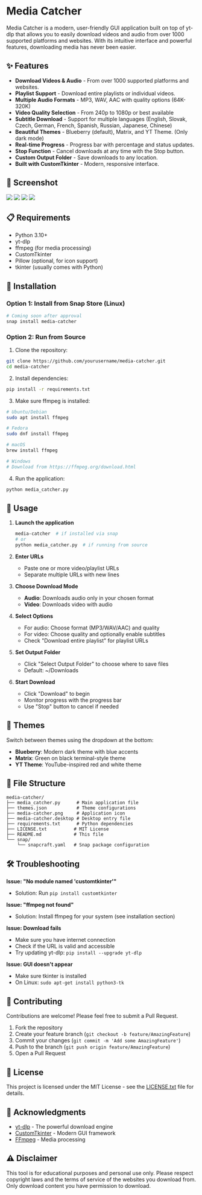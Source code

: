 # Media Catcher

Media Catcher is a modern, user-friendly GUI application built on top of yt-dlp that allows you to easily download videos and audio from over 1000 supported platforms and websites. With its intuitive interface and powerful features, downloading media has never been easier.

## ✨ Features

- **Download Videos & Audio** - From over 1000 supported platforms and websites.
- **Playlist Support** - Download entire playlists or individual videos.
- **Multiple Audio Formats** - MP3, WAV, AAC with quality options (64K-320K)
- **Video Quality Selection** - From 240p to 1080p or best available
- **Subtitle Download** - Support for multiple languages (English, Slovak, Czech, German, French, Spanish, Russian, Japanese, Chinese)
- **Beautiful Themes** - Blueberry (default), Matrix, and YT Theme. (Only dark mode)
- **Real-time Progress** - Progress bar with percentage and status updates.
- **Stop Function** - Cancel downloads at any time with the Stop button.
- **Custom Output Folder** - Save downloads to any location.
- **Built with CustomTkinter** - Modern, responsive interface.

## 📱 Screenshot
![](screenshot_1.png)
![](screenshot_2.png)
![](screenshot_3.png)
![](screenshot_4.png)

## 📋 Requirements

- Python 3.10+
- yt-dlp
- ffmpeg (for media processing)
- CustomTkinter
- Pillow (optional, for icon support)
- tkinter (usually comes with Python)

## 🚀 Installation

### Option 1: Install from Snap Store (Linux)
```bash
# Coming soon after approval
snap install media-catcher
```

### Option 2: Run from Source

1. Clone the repository:
```bash
git clone https://github.com/yourusername/media-catcher.git
cd media-catcher
```

2. Install dependencies:
```bash
pip install -r requirements.txt
```

3. Make sure ffmpeg is installed:
```bash
# Ubuntu/Debian
sudo apt install ffmpeg

# Fedora
sudo dnf install ffmpeg

# macOS
brew install ffmpeg

# Windows
# Download from https://ffmpeg.org/download.html
```

4. Run the application:
```bash
python media_catcher.py
```

## 🎯 Usage

1. **Launch the application**
   ```bash
   media-catcher  # if installed via snap
   # or
   python media_catcher.py  # if running from source
   ```

2. **Enter URLs**
   - Paste one or more video/playlist URLs
   - Separate multiple URLs with new lines

3. **Choose Download Mode**
   - **Audio**: Downloads audio only in your chosen format
   - **Video**: Downloads video with audio

4. **Select Options**
   - For audio: Choose format (MP3/WAV/AAC) and quality
   - For video: Choose quality and optionally enable subtitles
   - Check "Download entire playlist" for playlist URLs

5. **Set Output Folder**
   - Click "Select Output Folder" to choose where to save files
   - Default: ~/Downloads

6. **Start Download**
   - Click "Download" to begin
   - Monitor progress with the progress bar
   - Use "Stop" button to cancel if needed

## 🎨 Themes

Switch between themes using the dropdown at the bottom:
- **Blueberry**: Modern dark theme with blue accents
- **Matrix**: Green on black terminal-style theme  
- **YT Theme**: YouTube-inspired red and white theme

## 📁 File Structure

```
media-catcher/
├── media_catcher.py      # Main application file
├── themes.json           # Theme configurations
├── media-catcher.png     # Application icon
├── media-catcher.desktop # Desktop entry file
├── requirements.txt      # Python dependencies
├── LICENSE.txt          # MIT License
├── README.md            # This file
└── snap/
    └── snapcraft.yaml   # Snap package configuration
```

## 🛠️ Troubleshooting

**Issue: "No module named 'customtkinter'"**
- Solution: Run `pip install customtkinter`

**Issue: "ffmpeg not found"**
- Solution: Install ffmpeg for your system (see installation section)

**Issue: Download fails**
- Make sure you have internet connection
- Check if the URL is valid and accessible
- Try updating yt-dlp: `pip install --upgrade yt-dlp`

**Issue: GUI doesn't appear**
- Make sure tkinter is installed
- On Linux: `sudo apt-get install python3-tk`

## 🤝 Contributing

Contributions are welcome! Please feel free to submit a Pull Request.

1. Fork the repository
2. Create your feature branch (`git checkout -b feature/AmazingFeature`)
3. Commit your changes (`git commit -m 'Add some AmazingFeature'`)
4. Push to the branch (`git push origin feature/AmazingFeature`)
5. Open a Pull Request

## 📄 License

This project is licensed under the MIT License - see the [LICENSE.txt](LICENSE.txt) file for details.

## 🙏 Acknowledgments

- [yt-dlp](https://github.com/yt-dlp/yt-dlp) - The powerful download engine
- [CustomTkinter](https://github.com/TomSchimansky/CustomTkinter) - Modern GUI framework
- [FFmpeg](https://ffmpeg.org/) - Media processing

## ⚠️ Disclaimer

This tool is for educational purposes and personal use only. Please respect copyright laws and the terms of service of the websites you download from. Only download content you have permission to download.

